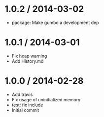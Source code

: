 
1.0.2 / 2014-03-02
==================

 * package: Make gumbo a development dep

1.0.1 / 2014-03-01
==================

 * Fix heap warning
 * Add History.md

1.0.0 / 2014-02-28
==================

 * Add travis
 * Fix usage of uninitialized memory
 * test: fix include
 * Initial commit
